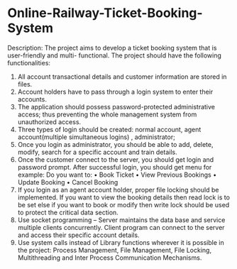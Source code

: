 # Online-Railway-Ticket-Booking-System
Description: The project aims to develop a ticket booking system that is user-friendly and
multi- functional. The project should have the following functionalities:
1. All account transactional details and customer information are stored in files.
2. Account holders have to pass through a login system to enter their accounts.
3. The application should possess password-protected administrative access; thus
preventing the whole management system from unauthorized access.
4. Three types of login should be created: normal account, agent account(multiple
simultaneous logins) , administrator;
5. Once you login as administrator, you should be able to add, delete, modify, search
for a specific account and train details.
6. Once the customer connect to the server, you should get login and password
prompt.
After successful login, you should get menu for example: Do you want to:
• Book Ticket
• View Previous Bookings
• Update Booking
• Cancel Booking
7. If you login as an agent account holder, proper file locking should be implemented. If
you want to view the booking details then read lock is to be set else if you want to
book or modify then write lock should be used to protect the critical data section.
8. Use socket programming – Server maintains the data base and service multiple
clients concurrently. Client program can connect to the server and access their
specific account details.
9. Use system calls instead of Library functions wherever it is possible in the project:
Process Management, File Management, File Locking, Multithreading and Inter
Process Communication Mechanisms.
